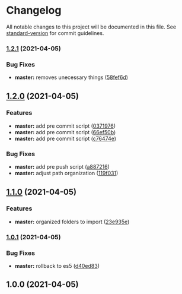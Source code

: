 # Changelog

All notable changes to this project will be documented in this file. See [standard-version](https://github.com/conventional-changelog/standard-version) for commit guidelines.

### [1.2.1](https://github.com/denirjr/decorator_memoize_ts/compare/v1.2.0...v1.2.1) (2021-04-05)


### Bug Fixes

* **master:** removes unecessary things ([58fef6d](https://github.com/denirjr/decorator_memoize_ts/commit/58fef6d857fc31442b372a27f255a232d6020a17))

## [1.2.0](https://github.com/denirjr/Decorator_memoizeFn/compare/v1.1.0...v1.2.0) (2021-04-05)


### Features

* **master:** add pre commit script ([0371976](https://github.com/denirjr/Decorator_memoizeFn/commit/037197605bc9a0ab3de4ba6a950d0d1c5e4e93f7))
* **master:** add pre commit script ([66ef50b](https://github.com/denirjr/Decorator_memoizeFn/commit/66ef50beab802244d6c9079564046bcd17e488a5))
* **master:** add pre commit script ([c76474e](https://github.com/denirjr/Decorator_memoizeFn/commit/c76474e26189cdf08c0842a5a1bad4c8f00f2da3))


### Bug Fixes

* **master:** add pre push script ([a887216](https://github.com/denirjr/Decorator_memoizeFn/commit/a887216b8eda21476f3f97106413758d561e043e))
* **master:** adjust path organization ([119f031](https://github.com/denirjr/Decorator_memoizeFn/commit/119f031b3aa78eb61debc70d6c80cc3c75c02b8d))

## [1.1.0](https://github.com/denirjr/Decorator_memoizeFn/compare/v1.0.1...v1.1.0) (2021-04-05)


### Features

* **master:** organized folders to import ([23e935e](https://github.com/denirjr/Decorator_memoizeFn/commit/23e935e82e0b3e23ca4896f0b77533d230f86729))

### [1.0.1](https://github.com/denirjr/Decorator_memoizeFn/compare/v1.0.0...v1.0.1) (2021-04-05)


### Bug Fixes

* **master:** rollback to es5 ([d40ed83](https://github.com/denirjr/Decorator_memoizeFn/commit/d40ed8312ccbf05db4a4e483e43a460a94328032))

## 1.0.0 (2021-04-05)
